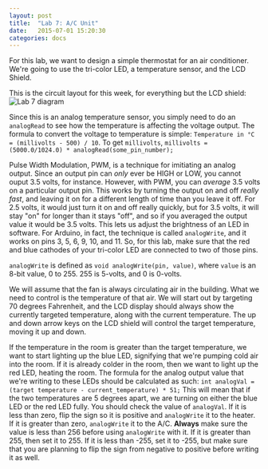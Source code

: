 ```yaml
---
layout: post
title:  "Lab 7: A/C Unit"
date:   2015-07-01 15:20:30
categories: docs
---
```


For this lab, we want to design a simple thermostat for an air conditioner. We're going to use the tri-color LED, a temperature sensor, and the LCD Shield.

This is the circuit layout for this week, for everything but the LCD shield:
![Lab 7 diagram]({{site.url}}/images/lab_7.jpg)

Since this is an analog temperature sensor, you simply need to do an `analogRead` to see how the temperature is affecting the voltage output. The formula to convert the voltage to temperature is simple:  `Temperature in °C = (millivolts - 500) / 10`. To get `millivolts`, `millivolts = (5000.0/1024.0) * analogRead(some_pin_number);`

Pulse Width Modulation, PWM, is a technique for imitiating an analog output. Since an output pin can *only* ever be HIGH or LOW, you cannot ouput 3.5 volts, for instance. However, with PWM, you can *average* 3.5 volts on a particular output pin. This works by turning the output on and off *really fast*, and leaving it on for a different length of time than you leave it off. For 2.5 volts, it would just turn it on and off really quickly, but for 3.5 volts, it will stay "on" for longer than it stays "off", and so if you averaged the output value it would be 3.5 volts. This lets us adjust the brightness of an LED in software. For Arduino, in fact, the technique is called `analogWrite`, and it works on pins 3, 5, 6, 9, 10, and 11. So, for this lab, make sure that the red and blue cathodes of your tri-color LED are connected to two of those pins.

`analogWrite` is defined as `void analogWrite(pin, value)`, where `value` is an 8-bit value, 0 to 255. 255 is 5-volts, and 0 is 0-volts.

We will assume that the fan is always circulating air in the building. What we need to control is the temperature of that air. We will start out by targeting 70 degrees Fahrenheit, and the LCD display should always show the currently targeted temperature, along with the current temperature. The up and down arrow keys on the LCD shield will control the target temperature, moving it up and down.

If the temperature in the room is greater than the target temperature, we want to start lighting up the blue LED, signifying that we're pumping cold air into the room. If it is already colder in the room, then we want to light up the red LED, heating the room. The formula for the analog output value that we're writing to these LEDs should be calculated as such: `int analogVal = (target temperature - current_temperature) * 51;` This will mean that if the two temperatures are 5 degrees apart, we are turning on either the blue LED or the red LED fully. You should check the value of `analogVal`. If it is less than zero, flip the sign so it is positive and `analogWrite` it to the heater. If it is greater than zero, `analogWrite` it to the A/C. **Always** make sure the value is less than 256 before using `analogWrite` with it. If it is greater than 255, then set it to 255. If it is less than -255, set it to -255, but make sure that you are planning to flip the sign from negative to positive before writing it as well.